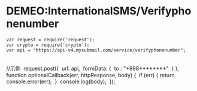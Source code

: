 # DEMEO:InternationalSMS/Verifyphonenumber 

    var request = require('request');
    var crypto = require('crypto');
    var api = "https://api-v4.mysubmail.com/service/verifyphonenumber";


​    
​    //示例
​    request.post({
​        url: api, 
​        formData: {
​            to : "+998********"
​        }
​    }, function optionalCallback(err, httpResponse, body) {
​        if (err) {
​            return console.error(err);
​        }
​        console.log(body);
​    });